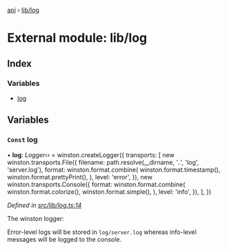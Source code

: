 [api](../README.md) › [lib/log](lib_log.md)

# External module: lib/log

## Index

### Variables

* [log](lib_log.md#const-log)

## Variables

### `Const` log

• **log**: *Logger‹›* = winston.createLogger({
  transports: [
    new winston.transports.File({
      filename: path.resolve(__dirname, '..', 'log', 'server.log'),
      format: winston.format.combine(
        winston.format.timestamp(),
        winston.format.prettyPrint(),
      ),
      level: 'error',
    }),
    new winston.transports.Console({
      format: winston.format.combine(
        winston.format.colorize(),
        winston.format.simple(),
      ),
      level: 'info',
    }),
  ],
})

*Defined in [src/lib/log.ts:14](https://github.com/KainPlan/api/blob/5225f70/src/lib/log.ts#L14)*

The winston logger:

Error-level logs will be stored in `log/server.log` whereas info-level messages will be logged to the console.

